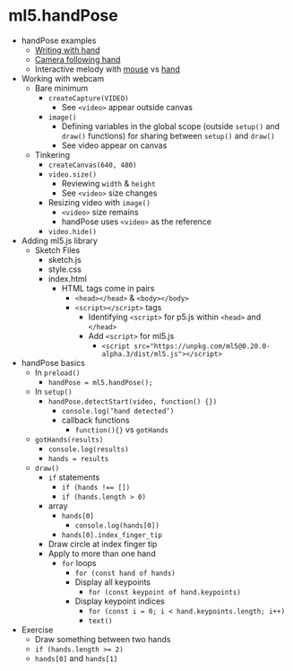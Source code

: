 # ml5.handPose

- handPose examples
  - [Writing with hand](https://www.instagram.com/p/CyuxLEPA136/)
  - [Camera following hand](https://www.instagram.com/p/Cy4ZKwnrL_b/)
  - Interactive melody with [mouse](https://www.instagram.com/p/C4KnkS_uIkg/) vs [hand](https://www.instagram.com/p/C4WozrtsZ4r/)
- Working with webcam
  - Bare minimum
    - `createCapture(VIDEO)`
      - See `<video>` appear outside canvas
    - `image()`
      - Defining variables in the global scope (outside `setup()` and `draw()` functions) for sharing between `setup()` and `draw()`
      - See video appear on canvas
  - Tinkering
    - `createCanvas(640, 480)`
    - `video.size()`
      - Reviewing `width` & `height`
      - See `<video>` size changes
    - Resizing video with `image()`
      - `<video>` size remains
      - handPose uses `<video>` as the reference
    - `video.hide()`
- Adding ml5.js library
  - Sketch Files
    - sketch.js
    - style.css
    - index.html
      - HTML tags come in pairs
        - `<head></head>` & `<body></body>`
        - `<script></script>` tags
            - Identifying `<script>` for p5.js within `<head>` and `</head>`
            - Add `<script>` for ml5.js
               - `<script src="https://unpkg.com/ml5@0.20.0-alpha.3/dist/ml5.js"></script> `
- handPose basics
  - In `preload()`
    - `handPose = ml5.handPose();`
  - In `setup()`
    - `handPose.detectStart(video, function() {})`
      - `console.log(’hand detected’)`
      - callback functions
        - `function(){}` vs `gotHands`
  - `gotHands(results)`
    - `console.log(results)`
    - `hands = results`
  - `draw()`
    - `if` statements
      - `if (hands !== [])`
      - `if (hands.length > 0)`
    - array
      - `hands[0]`
        - `console.log(hands[0])`
      - `hands[0].index_finger_tip`
    - Draw circle at index finger tip
    - Apply to more than one hand
      - `for` loops
        - `for (const hand of hands)`
        - Display all keypoints
          - `for (const keypoint of hand.keypoints)`
        - Display keypoint indices
          - `for (const i = 0; i < hand.keypoints.length; i++)`
          - `text()`
- Exercise
  - Draw something between two hands
  - `if (hands.length >= 2)`
  - `hands[0]` and `hands[1]`
